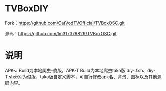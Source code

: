# TVBoxDIY
Fork：https://github.com/CatVodTVOfficial/TVBoxOSC.git

源码：https://github.com/lm317379829/TVBoxOSC.git

# 说明
APK-J Build为本地爬虫-俊版，APK-T Build为本地爬虫taka版
diy-J.sh、diy-T.sh分别为俊版、taka版自定义脚本，可自行修改apk名、背景、图标以及其他源码内容。


